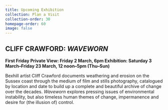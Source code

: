 ```yaml
---
title: Upcoming Exhibition
collection: Plan a Visit
collection-order: 30
homepage-order: 60
image: false
---
```


## CLIFF CRAWFORD: <cite>WAVEWORN</cite>

**First Friday Private View: Friday 2 March, 6pm
Exhibition: Saturday 3 March&ndash;Friday 23 March, 12 noon&ndash;5pm (Thu&ndash;Sun)**

Bexhill artist Cliff Crawford documents weathering and erosion on the Sussex coast through the medium of film and stills photography, catalogued by location and date to build up a complete and beautiful archive of change over the decades. <cite>Waveworn</cite> explores pressing issues of environmental instability, but also timeless human themes of change, impermanence and desire for (the illusion of) control.
